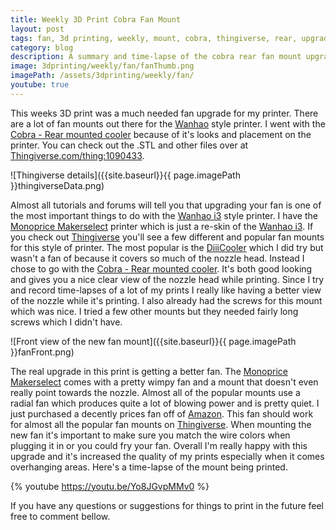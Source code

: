```yaml
---
title: Weekly 3D Print Cobra Fan Mount
layout: post
tags: fan, 3d printing, weekly, mount, cobra, thingiverse, rear, upgrade, wanhao, i3, makerselect, monoprice, timelapse
category: blog
description: A summary and time-lapse of the cobra rear fan mount upgrade for the wanhao i3 3D printer.
image: 3dprinting/weekly/fan/fanThumb.png
imagePath: /assets/3dprinting/weekly/fan/
youtube: true
---
```


This weeks 3D print was a much needed fan upgrade for my printer. There are a lot of fan mounts out there for the [Wanhao][wanhao] style printer. I went with the [Cobra - Rear mounted cooler][thingiverse] because of it's looks and placement on the printer. You can check out the .STL and other files over at [Thingiverse.com/thing:1090433][thingiverse].

![Thingiverse details]({{site.baseurl}}{{ page.imagePath }}thingiverseData.png)

Almost all tutorials and forums will tell you that upgrading your fan is one of the most important things to do with the [Wanhao i3][wanhao] style printer. I have the [Monoprice Makerselect][makerselect] printer which is just a re-skin of the [Wanhao i3][wanhao]. If you check out [Thingiverse][thingLink] you'll see a few different and popular fan mounts for this style of printer. The most popular is the [DiiiCooler](http://www.thingiverse.com/thing:1025471) which I did try but wasn't a fan of because it covers so much of the nozzle head. Instead I chose to go with the [Cobra - Rear mounted cooler][thingiverse]. It's both good looking and gives you a nice clear view of the nozzle head while printing. Since I try and record time-lapses of a lot of my prints I really like having a better view of the nozzle while it's printing. I also already had the screws for this mount which was nice. I tried a few other mounts but they needed fairly long screws which I didn't have.

![Front view of the new fan mount]({{site.baseurl}}{{ page.imagePath }}fanFront.png)

The real upgrade in this print is getting a better fan. The [Monoprice Makerselect][makerselect] comes with a pretty wimpy fan and a mount that doesn't even really point towards the nozzle. Almost all of the popular mounts use a radial fan which produces quite a lot of blowing power and is pretty quiet. I just purchased a decently prices fan off of [Amazon](https://www.amazon.com/gp/product/B00H6VM83I/ref=oh_aui_search_detailpage?ie=UTF8&psc=1). This fan should work for almost all the popular fan mounts on [Thingiverse][thingLink]. When mounting the new fan it's important to make sure you match the wire colors when plugging it in or you could fry your fan. Overall I'm really happy with this upgrade and it's increased the quality of my prints especially when it comes overhanging areas. Here's a time-lapse of the mount being printed.

{% youtube https://youtu.be/Yo8JGvpMMv0 %}

If you have any questions or suggestions for things to print in the future feel free to comment bellow.

[wanhao]: http://wanhaousa.com/
[thingiverse]: http://www.thingiverse.com/thing:1090433
[makerselect]: https://www.monoprice.com/product?p_id=13860
[thingLink]: http://www.thingiverse.com/
